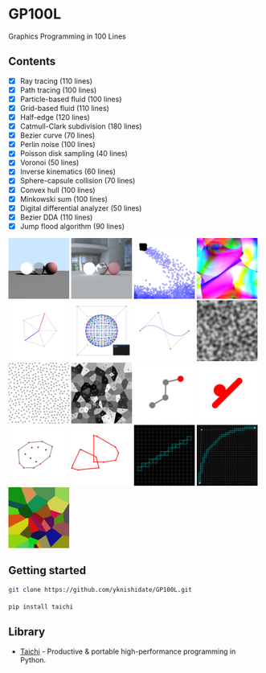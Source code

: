 # GP100L

Graphics Programming in 100 Lines

## Contents

- [x] Ray tracing (110 lines)
- [x] Path tracing (100 lines)
- [x] Particle-based fluid (100 lines)
- [x] Grid-based fluid (110 lines)
- [x] Half-edge (120 lines)
- [x] Catmull-Clark subdivision (180 lines)
- [x] Bezier curve (70 lines)
- [x] Perlin noise (100 lines)
- [x] Poisson disk sampling (40 lines)
- [x] Voronoi (50 lines)
- [x] Inverse kinematics (60 lines)
- [x] Sphere-capsule collision (70 lines)
- [x] Convex hull (100 lines)
- [x] Minkowski sum (100 lines)
- [x] Digital differential analyzer (50 lines)
- [x] Bezier DDA (110 lines)
- [x] Jump flood algorithm (90 lines)

<p align="left">
<img width="24%" alt="" src="docs/images/raytracing.jpg">
<img width="24%" alt="" src="docs/images/pathtracing.jpg">
<img width="24%" alt="" src="docs/images/particle_fluid.jpg">
<img width="24%" alt="" src="docs/images/grid_fluid.jpg">
<img width="24%" alt="" src="docs/images/half_edge.jpg">
<img width="24%" alt="" src="docs/images/subdivision.jpg">
<img width="24%" alt="" src="docs/images/bezier.jpg">
<img width="24%" alt="" src="docs/images/perlin_noise.jpg">
<img width="24%" alt="" src="docs/images/poisson_disk.jpg">
<img width="24%" alt="" src="docs/images/voronoi.jpg">
<img width="24%" alt="" src="docs/images/inverse_kinematics.jpg">
<img width="24%" alt="" src="docs/images/collision.jpg">
<img width="24%" alt="" src="docs/images/convex_hull.jpg">
<img width="24%" alt="" src="docs/images/minkowski_sum.jpg">
<img width="24%" alt="" src="docs/images/dda.jpg">
<img width="24%" alt="" src="docs/images/bezier_dda.jpg">
<img width="24%" alt="" src="docs/images/jfa.jpg">
</p>

## Getting started

```sh
git clone https://github.com/yknishidate/GP100L.git

pip install taichi
```

## Library

- [Taichi](https://github.com/taichi-dev/taichi) - Productive & portable high-performance programming in Python.
